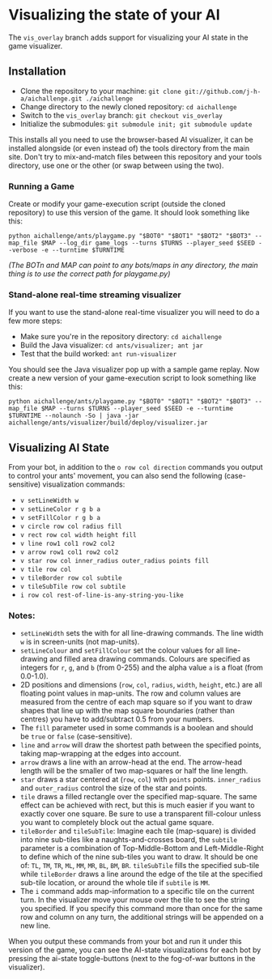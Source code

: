 Visualizing the state of your AI
================================

The `vis_overlay` branch adds support for visualizing your AI state in the game visualizer.

Installation
------------

* Clone the repository to your machine: `git clone git://github.com/j-h-a/aichallenge.git ./aichallenge`
* Change directory to the newly cloned repository: `cd aichallenge`
* Switch to the `vis_overlay` branch: `git checkout vis_overlay`
* Initialize the submodules: `git submodule init; git submodule update`

This installs all you need to use the browser-based AI visualizer, it can be installed
alongside (or even instead of) the tools directory from the main site.
Don't try to mix-and-match files between this repository and your tools directory,
use one or the other (or swap between using the two).

### Running a Game

Create or modify your game-execution script (outside the cloned repository) to
use this version of the game. It should look something like this:

`python aichallenge/ants/playgame.py "$BOT0" "$BOT1" "$BOT2" "$BOT3" --map_file $MAP --log_dir game_logs --turns $TURNS --player_seed $SEED --verbose -e --turntime $TURNTIME`

*(The BOTn and MAP can point to any bots/maps in any directory, the main thing is to use the correct path for playgame.py)*

### Stand-alone real-time streaming visualizer

If you want to use the stand-alone real-time visualizer you will need to do a few more steps:

* Make sure you're in the repository directory: `cd aichallenge`
* Build the Java visualizer: `cd ants/visualizer; ant jar`
* Test that the build worked: `ant run-visualizer`

You should see the Java visualizer pop up with a sample game replay.
Now create a new version of your game-execution script to look something like this:

`python aichallenge/ants/playgame.py "$BOT0" "$BOT1" "$BOT2" "$BOT3" --map_file $MAP --turns $TURNS --player_seed $SEED -e --turntime $TURNTIME --nolaunch -So | java -jar aichallenge/ants/visualizer/build/deploy/visualizer.jar`

Visualizing AI State
--------------------

From your bot, in addition to the `o row col direction` commands you
output to control your ants' movement, you can also send the following
(case-sensitive) visualization commands:

* `v setLineWidth w`
* `v setLineColor r g b a`
* `v setFillColor r g b a`
* `v circle row col radius fill`
* `v rect row col width height fill`
* `v line row1 col1 row2 col2`
* `v arrow row1 col1 row2 col2`
* `v star row col inner_radius outer_radius points fill`
* `v tile row col`
* `v tileBorder row col subtile`
* `v tileSubTile row col subtile`
* `i row col rest-of-line-is-any-string-you-like`

### Notes:

* `setLineWidth` sets the with for all line-drawing commands. The line width `w` is in screen-units (not map-units).
* `setLineColour` and `setFillColour` set the colour values for all line-drawing and filled area drawing commands. Colours are specified as integers for `r`, `g`, and `b` (from 0-255) and the alpha value `a` is a float (from 0.0-1.0).
* 2D positions and dimensions (`row`, `col`, `radius`, `width`, `height`, etc.) are all floating point values in map-units. The row and column values are measured from the centre of each map square so if you want to draw shapes that line up with the map square boundaries (rather than centres) you have to add/subtract 0.5 from your numbers.
* The `fill` parameter used in some commands is a boolean and should be `true` or `false` (case-sensitive).
* `line` and `arrow` will draw the shortest path between the specified points, taking map-wrapping at the edges into account.
* `arrow` draws a line with an arrow-head at the end. The arrow-head length will be the smaller of two map-squares or half the line length.
* `star` draws a star centered at (`row`, `col`) with `points` points. `inner_radius` and `outer_radius` control the size of the star and points.
* `tile` draws a filled rectangle over the specified map-square. The same effect can be achieved with rect, but this is much easier if you want to exactly cover one square. Be sure to use a transparent fill-colour unless you want to completely block out the actual game square.
* `tileBorder` and `tileSubTile`: Imagine each tile (map-square) is divided into nine sub-tiles like a naughts-and-crosses board, the `subtile` parameter is a combination of Top-Middle-Bottom and Left-Middle-Right to define which of the nine sub-tiles you want to draw. It should be one of: `TL`, `TM`, `TR`, `ML`, `MM`, `MR`, `BL`, `BM`, `BR`. `tileSubTile` fills the specified sub-tile while `tileBorder` draws a line around the edge of the tile at the specified sub-tile location, or around the whole tile if `subtile` is `MM`.
* The `i` command adds map-information to a specific tile on the current turn. In the visualizer move your mouse over the tile to see the string you specified. If you specify this command more than once for the same row and column on any turn, the additional strings will be appended on a new line.

When you output these commands from your bot and run it under this version
of the game, you can see the AI-state visualizations for each bot by pressing
the ai-state toggle-buttons (next to the fog-of-war buttons in the visualizer).

